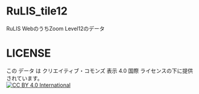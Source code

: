# RuLIS_tile12
RuLIS WebのうちZoom Level12のデータ

# LICENSE
この データ は クリエイティブ・コモンズ 表示 4.0 国際 ライセンスの下に提供されています。  
[![CC BY 4.0 International](https://i.creativecommons.org/l/by/4.0/88x31.png "CC BY 4.0")](https://creativecommons.org/licenses/by-sa/4.0/legalcode.ja)
